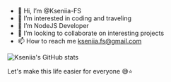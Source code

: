 - 👋 Hi, I’m @Kseniia-FS
- 👀 I’m interested in coding and traveling
- 🌱 I’m NodeJS Developer
- 💞️ I’m looking to collaborate on interesting projects
- 📫 How to reach me kseniia.fs@gmail.com

![Kseniia's GitHub stats](https://github-readme-stats.vercel.app/api?username=Kseniia-FS&show_icons=true&theme=tokyonight)

Let's make this life easier for everyone :sweat_smile::star:

<!-- ![Screenshot](react.png) -->

<!---
Kseniia-FS/Kseniia-FS is a ✨ special ✨ repository because its `README.md` (this file) appears on your GitHub profile.
You can click the Preview link to take a look at your changes.
--->
